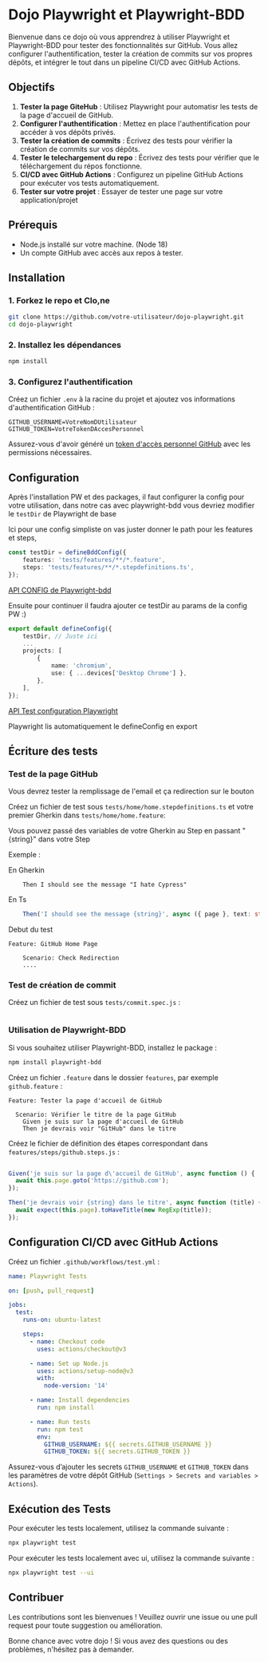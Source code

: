 # Dojo Playwright et Playwright-BDD

Bienvenue dans ce dojo où vous apprendrez à utiliser Playwright et Playwright-BDD pour tester des fonctionnalités sur GitHub. Vous allez configurer l'authentification, tester la création de commits sur vos propres dépôts, et intégrer le tout dans un pipeline CI/CD avec GitHub Actions.

## Objectifs

01. **Tester la page GiteHub** : Utilisez Playwright pour automatisr les tests de la page d'accueil de GitHub.
2. **Configurer l'authentification** : Mettez en place l'authentification pour accéder à vos dépôts privés.
3. **Tester la création de commits** : Écrivez des tests pour vérifier la création de commits sur vos dépôts.
4. **Tester le telechargement du repo** : Écrivez des tests pour vérifier que le téléchargement du répos fonctionne.
5. **CI/CD avec GitHub Actions** : Configurez un pipeline GitHub Actions pour exécuter vos tests automatiquement.
6. **Tester sur votre projet** : Essayer de tester une page sur votre application/projet

## Prérequis

- Node.js installé sur votre machine. (Node 18)
- Un compte GitHub avec accès aux repos à tester.

## Installation

### 1. Forkez le repo et Clo,ne

```bash
git clone https://github.com/votre-utilisateur/dojo-playwright.git
cd dojo-playwright
```

### 2. Installez les dépendances

```bash
npm install
```

### 3. Configurez l'authentification

Créez un fichier `.env` à la racine du projet et ajoutez vos informations d'authentification GitHub :

```
GITHUB_USERNAME=VotreNomDUtilisateur
GITHUB_TOKEN=VotreTokenDAccesPersonnel
```

Assurez-vous d'avoir généré un [token d'accès personnel GitHub](https://github.com/settings/tokens) avec les permissions nécessaires.

## Configuration 

Après l'installation PW et des packages, il faut configurer la config pour votre utilisation, dans notre cas avec playwright-bdd vous devriez modifier le `testDir` de Playwright de base

Ici pour une config simpliste on vas juster donner le path pour les features et steps,

```typescript
const testDir = defineBddConfig({
    features: 'tests/features/**/*.feature',
    steps: 'tests/features/**/*.stepdefinitions.ts',
});
```
[API CONFIG de Playwright-bdd](https://vitalets.github.io/playwright-bdd/#/configuration/options)

Ensuite pour continuer il faudra ajouter ce testDir au params de la config PW :)

```typescript
export default defineConfig({
    testDir, // Juste ici
    ...
    projects: [
        {
            name: 'chromium',
            use: { ...devices['Desktop Chrome'] },
        },
    ],
});
```
[API Test configuration Playwright](https://playwright.dev/docs/test-configuration)

Playwright lis automatiquement le defineConfig en export


## Écriture des tests

### Test de la page GitHub

Vous devrez tester la remplissage de l'email et ça redirection sur le bouton

Créez un fichier de test sous `tests/home/home.stepdefinitions.ts` et votre premier Gherkin dans  `tests/home/home.feature`:

Vous pouvez passé des variables de votre Gherkin au Step en passant "{string}" dans votre Step 

Exemple : 

En Gherkin
```gherkin
    Then I should see the message "I hate Cypress"
```

En Ts
```typescript
    Then('I should see the message {string}', async ({ page }, text: string) => {})
```

Debut du test
```gherkin
Feature: GitHub Home Page

    Scenario: Check Redirection
    ....
```




### Test de création de commit

Créez un fichier de test sous `tests/commit.spec.js` :

```javascript

```

### Utilisation de Playwright-BDD

Si vous souhaitez utiliser Playwright-BDD, installez le package :

```bash
npm install playwright-bdd
```

Créez un fichier `.feature` dans le dossier `features`, par exemple `github.feature` :

```gherkin
Feature: Tester la page d'accueil de GitHub

  Scenario: Vérifier le titre de la page GitHub
    Given je suis sur la page d'accueil de GitHub
    Then je devrais voir "GitHub" dans le titre
```

Créez le fichier de définition des étapes correspondant dans `features/steps/github.steps.js` :

```javascript

Given('je suis sur la page d\'accueil de GitHub', async function () {
  await this.page.goto('https://github.com');
});

Then('je devrais voir {string} dans le titre', async function (title) {
  await expect(this.page).toHaveTitle(new RegExp(title));
});
```

## Configuration CI/CD avec GitHub Actions

Créez un fichier `.github/workflows/test.yml` :

```yaml
name: Playwright Tests

on: [push, pull_request]

jobs:
  test:
    runs-on: ubuntu-latest

    steps:
      - name: Checkout code
        uses: actions/checkout@v3

      - name: Set up Node.js
        uses: actions/setup-node@v3
        with:
          node-version: '14'

      - name: Install dependencies
        run: npm install

      - name: Run tests
        run: npm test
        env:
          GITHUB_USERNAME: ${{ secrets.GITHUB_USERNAME }}
          GITHUB_TOKEN: ${{ secrets.GITHUB_TOKEN }}
```

Assurez-vous d’ajouter les secrets `GITHUB_USERNAME` et `GITHUB_TOKEN` dans les paramètres de votre dépôt GitHub (`Settings > Secrets and variables > Actions`).

## Exécution des Tests

Pour exécuter les tests localement, utilisez la commande suivante :

```bash
npx playwright test
```


Pour exécuter les tests localement avec ui, utilisez la commande suivante :

```bash
npx playwright test --ui
```


## Contribuer

Les contributions sont les bienvenues ! Veuillez ouvrir une issue ou une pull request pour toute suggestion ou amélioration.

Bonne chance avec votre dojo ! Si vous avez des questions ou des problèmes, n'hésitez pas à demander.
